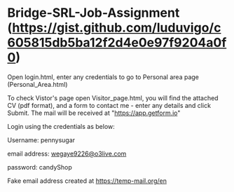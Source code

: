 # Bridge-SRL-Job-Assignment (https://gist.github.com/luduvigo/c605815db5ba12f2d4e0e97f9204a0f0)

Open login.html, enter any credentials to go to Personal area page (Personal_Area.html) 

To check Vistor's page open Visitor_page.html, you will find the attached CV (pdf format), and a form to contact me - enter any details and click Submit. The mail will be received at "https://app.getform.io" 

Login using the credentials as below:

Username: pennysugar

email address: wegaye9226@o3live.com

password: candyShop

Fake email address created at https://temp-mail.org/en
